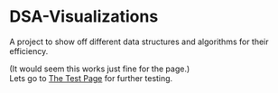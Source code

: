 # DSA-Visualizations
A project to show off different data structures and algorithms for their efficiency.

(It would seem this works just fine for the page.)  
Lets go to [The Test Page][PagesTest] for further testing.

[PagesTest]: https://ethan-105.github.io/DSA-Visualizations/PagesTest